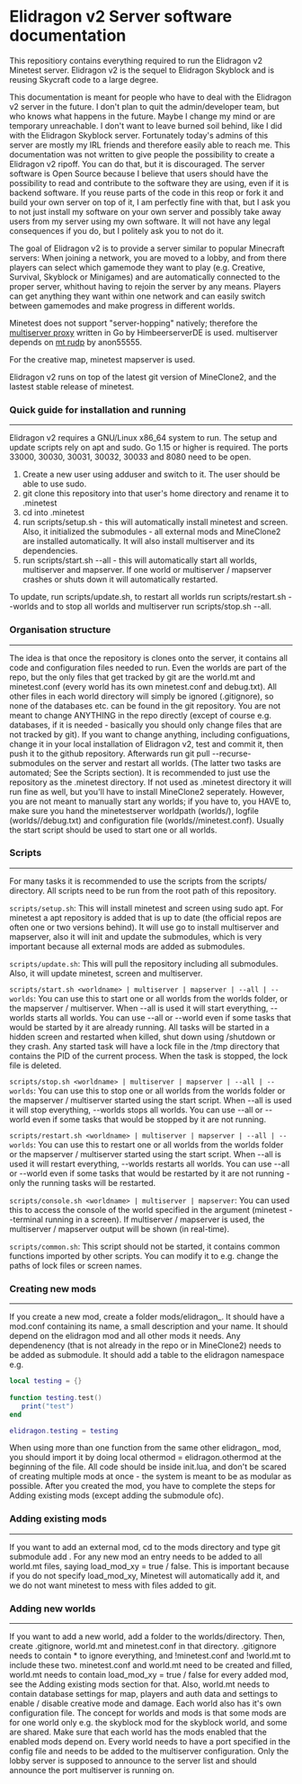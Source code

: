 # Elidragon v2 Server software documentation

This repositiory contains everything required to run the Elidragon v2  Minetest server. Elidragon v2 is the sequel to Elidragon Skyblock and is reusing Skycraft code to a large degree.

This documentation is meant for people who have to deal with the Elidragon v2 server in the future. I don't plan to quit the admin/developer team, but who knows what happens in the future. Maybe I change my mind or are temporary unreachable. I don't want to leave burned soil behind, like I did with the Elidragon Skyblock server. Fortunately today's admins of this server are mostly my IRL friends and therefore easily able to reach me. This documentation was not written to give people the possibility to create a Elidragon v2 ripoff. You can do that, but it is discouraged. The server software is Open Source because I believe that users should have the possibility to read and contribute to the software they are using, even if it is backend software. If you reuse parts of the code in this reop or fork it and build your own server on top of it, I am perfectly fine with that, but I ask you to not just install my software on your own server and possibly take away users from my server using my own software. It will not have any legal consequences if you do, but I politely ask you to not do it.

The goal of Elidragon v2 is to provide a server similar to popular Minecraft servers: When joining a network, you are moved to a lobby, and from there players can select which gamemode they want to play (e.g. Creative, Survival, Skyblock or Minigames) and are automatically connected to the proper server, whithout having to rejoin the server by any means. Players can get anything they want within one network and can easily switch between gamemodes and make progress in different worlds.

Minetest does not support "server-hopping" natively; therefore the [multiserver proxy](https://github.com/HimbeerserverDE/multiserver) written in Go by HimbeerserverDE is used. multiserver depends on [mt rudp](https://github.com/anon55555/mt) by anon55555.

For the creative map, minetest mapserver is used.

Elidragon v2 runs on top of the latest git version of MineClone2, and the lastest stable release of minetest.


### Quick guide for installation and running
---

Elidragon v2 requires a GNU/Linux x86_64 system to run. The setup and update scripts rely on apt and sudo. Go 1.15 or higher is required. The ports 33000, 30030, 30031, 30032, 30033 and 8080 need to be open.

1. Create a new user using adduser and switch to it. The user should be able to use sudo.
1. git clone this repository into that user's home directory and rename it to .minetest
1. cd into .minetest
1. run scripts/setup.sh - this will automatically install minetest and screen. Also, it initialized the submodules - all external mods and MineClone2 are installed automatically. It will also install multiserver and its dependencies.
1. run scripts/start.sh --all - this will automatically start all worlds, multiserver and mapserver. If one world or multiserver / mapserver crashes or shuts down it will automatically restarted.

To update, run scripts/update.sh, to restart all worlds run scripts/restart.sh --worlds and to stop all worlds and multiserver run scripts/stop.sh --all.

### Organisation structure
---

The idea is that once the repository is clones onto the server, it contains all code and configuration files needed to run. Even the worlds are part of the repo, but the only files that get tracked by git are the world.mt and minetest.conf (every world has its own minetest.conf and debug.txt). All other files in each world directory will simply be ignored (.gitignore), so none of the databases etc. can be found in the git repository. You are not meant to change ANYTHING in the repo directly (except of course e.g. databases, if it is needed - basically you should only change files that are not tracked by git). If you want to change anything, including configuations, change it in your local installation of Elidragon v2, test and commit it, then push it to the github repository. Afterwards run git pull --recurse-submodules on the server and restart all worlds. (The latter two tasks are automated; See the Scripts section). It is recommended to just use the repository as the .minetest directory. If not used as .minetest directory it will run fine as well, but you'll have to install MineClone2 seperately. However, you are not meant to manually start any worlds; if you have to, you HAVE to, make sure you hand the minetestserver worldpath (worlds/<world>), logfile (worlds/<world>/debug.txt) and configuration file (worlds/<world>/minetest.conf). Usually the start script should be used to start one or all worlds.


### Scripts
---

For many tasks it is recommended to use the scripts from the scripts/ directory. All scripts need to be run from the root path of this repository.

`scripts/setup.sh`: This will install minetest and screen using sudo apt. For minetest a apt repository is added that is up to date (the official repos are often one or two versions behind). It will use go to install multiserver and mapserver, also it will init and update the submodules, which is very important because all external mods are added as submodules.

`scripts/update.sh`: This will pull the repository including all submodules. Also, it will update minetest, screen and multiserver.

`scripts/start.sh <worldname> | multiserver | mapserver | --all | --worlds`: You can use this to start one or all worlds from the worlds folder, or the mapserver / multiserver. When --all is used it will start everything, --worlds starts all worlds. You can use --all or --world even if some tasks that would be started by it are already running. All tasks will be started in a hidden screen and restarted when killed, shut down using /shutdown or they crash. Any started task will have a lock file in the /tmp directory that contains the PID of the current process. When the task is stopped, the lock file is deleted.

`scripts/stop.sh <worldname> | multiserver | mapserver | --all | --worlds`: You can use this to stop one or all worlds from the worlds folder or the mapserver / multiserver started using the start script. When --all is used it will stop everything, --worlds stops all worlds. You can use --all or --world even if some tasks that would be stopped by it are not running.

`scripts/restart.sh <worldname> | multiserver | mapserver | --all | --worlds`: You can use this to restart one or all worlds from the worlds folder or the mapserver / multiserver started using the start script. When --all is used it will restart everything, --worlds restarts all worlds. You can use --all or --world even if some tasks that would be restarted by it are not running - only the running tasks will be restarted.

`scripts/console.sh <worldname> | multiserver | mapserver`: You can used this to access the console of the world specified in the argument (minetest --terminal running in a screen). If multiserver / mapserver is used, the multiserver / mapserver output will be shown (in real-time).

`scripts/common.sh`: This script should not be started, it contains common functions imported by other scripts. You can modify it to e.g. change the paths of lock files or screen names.

### Creating new mods
---

If you create a new mod, create a folder mods/elidragon_<name>. It should have a mod.conf containing its name, a small description and your name. It should depend on the elidragon mod and all other mods it needs. Any dependenency (that is not already in the repo or in MineClone2) needs to be added as submodule. It should add a <name> table to the elidragon namespace e.g.

```lua
local testing = {}
   
function testing.test()
   print("test")
end

elidragon.testing = testing
```

When using more than one function from the same other elidragon_ mod, you should import it by doing local othermod = elidragon.othermod at the beginning of the file. All code should be inside init.lua, and don't be scared of creating multiple mods at once - the system is meant to be as modular as possible. After you created the mod, you have to complete the steps for Adding existing mods (except adding the submodule ofc).

### Adding existing mods
---

If you want to add an external mod, cd to the mods directory and type git submodule add <git repo of external mod>.
For any new mod an entry needs to be added to all world.mt files, saying load_mod_xy = true / false. This is important because if you do not specify load_mod_xy, Minetest will automatically add it, and we do not want minetest to mess with files added to git.

### Adding new worlds
---

If you want to add a new world, add a folder to the worlds/directory. Then, create .gitignore, world.mt and minetest.conf in that directory. .gitignore needs to contain * to ignore everything, and !minetest.conf and !world.mt to include these two. minetest.conf and world.mt need to be created and filled, world.mt needs to contain load_mod_xy = true / false for every added mod, see the Adding existing mods section for that. Also, world.mt needs to contain database settings for map, players and auth data and settings to enable / disable creative mode and damage. Each world also has it's own configuration file. The concept for worlds and mods is that some mods are for one world only e.g. the skyblock mod for the skyblock world, and some are shared. Make sure that each world has the mods enabled that the enabled mods depend on. Every world needs to have a port specified in the config file and needs to be added to the multiserver configuration. Only the lobby server is supposed to announce to the server list and should announce the port multiserver is running on.
